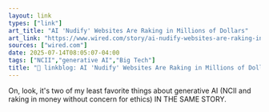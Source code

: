 ```yaml
---
layout: link
types: ["link"]
art_title: "AI 'Nudify' Websites Are Raking in Millions of Dollars"
art_link: "https://www.wired.com/story/ai-nudify-websites-are-raking-in-millions-of-dollars/"
sources: ["wired.com"]
date: 2025-07-14T08:05:07-04:00
tags: ["NCII","generative AI","Big Tech"]
title: "🔗 linkblog: AI 'Nudify' Websites Are Raking in Millions of Dollars"
---
```

On, look, it's two of my least favorite things about generative AI (NCII and raking in money without concern for ethics) IN THE SAME STORY.